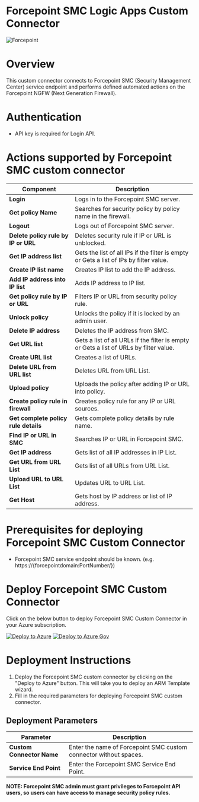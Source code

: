 # Forcepoint SMC Logic Apps Custom Connector

![Forcepoint](/Playbooks/logo.jpg)<br>

# Overview
This custom connector connects to Forcepoint SMC (Security Management Center) service endpoint and performs defined automated actions on the Forcepoint NGFW (Next Generation Firewall).

# Authentication
*  API key is required for Login API.

# Actions supported by Forcepoint SMC custom connector
| Component | Description |
| --------- | -------------- |
| **Login** | Logs in to the Forcepoint SMC server.|
| **Get policy Name** | Searches for security policy by policy name in the firewall.|
| **Logout** | Logs out of Forcepoint SMC server. |
| **Delete policy rule by IP or URL** | Deletes security rule if IP or URL is unblocked. |
| **Get IP address list** | Gets the list of all IPs if the filter is empty or Gets a list of IPs by filter value. |
| **Create IP list name** |Creates  IP list to add the IP address.|
| **Add IP address into IP list** | Adds IP address to IP list. |
| **Get policy rule by IP or URL** | Filters IP or URL from security policy rule.|
| **Unlock policy** | Unlocks the policy if it is locked by an admin user.|
| **Delete IP address** | Deletes the IP address from SMC. |
| **Get URL list** |Gets a list of all URLs if the filter is empty or Gets a list of URLs by filter value. |
| **Create URL list**|Creates a list of URLs. |
| **Delete URL from URL list**| Deletes URL from URL List.|
| **Upload policy**|Uploads the policy after adding IP or URL into policy. |
|**Create policy rule in firewall**|Creates policy rule for any IP or URL sources. |
| **Get complete policy rule details**| Gets complete policy details by rule name.|
| **Find IP or URL in SMC**| Searches IP or URL in Forcepoint SMC.|
|**Get IP address**|Gets list of all IP addresses in IP List.|
|**Get URL from URL List**|Gets list of all URLs from URL List.|
|**Upload URL to URL List**|Updates URL to URL List.|
|**Get Host**|Gets host by IP address or list of IP address.|


# Prerequisites for deploying Forcepoint SMC Custom Connector
 * Forcepoint SMC service endpoint should be known. (e.g.  https://{forcepointdomain:PortNumber/})


# Deploy Forcepoint SMC Custom Connector
Click on the below button to deploy Forcepoint SMC Custom Connector in your Azure subscription.

[![Deploy to Azure](https://aka.ms/deploytoazurebutton)](https://portal.azure.com/#create/Microsoft.Template/uri/https%3A%2F%2Fraw.githubusercontent.com%2FAzure%2FAzure-Sentinel%2Fmaster%2FPlaybooks%2FForcepointNGFW%2FForcepointSMCApiConnector%2Fazuredeploy.json)
 [![Deploy to Azure Gov](https://aka.ms/deploytoazuregovbutton)](https://portal.azure.com/#create/Microsoft.Template/uri/https%3A%2F%2Fraw.githubusercontent.com%2FAzure%2FAzure-Sentinel%2Fmaster%2FPlaybooks%2FForcepointNGFW%2FForcepointSMCApiConnector%2Fazuredeploy.json)


# Deployment Instructions
1. Deploy the Forcepoint SMC custom connector by clicking on the "Deploy to Azure" button. This will take you to deploy an ARM Template wizard.
2. Fill in the required parameters for deploying Forcepoint SMC custom connector.

## Deployment Parameters

| Parameter  | Description |
| ------------- | ------------- |
| **Custom Connector Name** | Enter the name of Forcepoint SMC custom connector without spaces. |
| **Service End Point** | Enter the Forcepoint SMC Service End Point. |

**NOTE: Forcepoint SMC admin must grant privileges to Forcepoint API users, so users can have access to manage security policy rules.**
